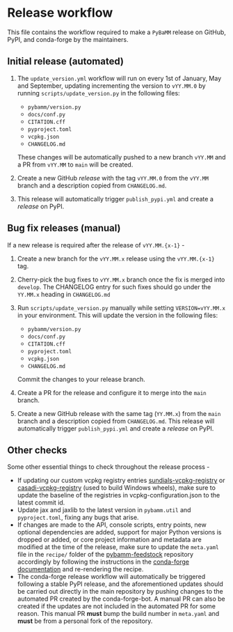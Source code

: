 # Release workflow

This file contains the workflow required to make a `PyBaMM` release on
GitHub, PyPI, and conda-forge by the maintainers.

## Initial release (automated)

1. The `update_version.yml` workflow will run on every 1st of January, May
   and September, updating incrementing the version to `vYY.MM.0` by running
   `scripts/update_version.py` in the following files:

   - `pybamm/version.py`
   - `docs/conf.py`
   - `CITATION.cff`
   - `pyproject.toml`
   - `vcpkg.json`
   - `CHANGELOG.md`

   These changes will be automatically pushed to a new branch `vYY.MM`
   and a PR from `vYY.MM` to `main` will be created.

2. Create a new GitHub _release_ with the tag `vYY.MM.0` from the `vYY.MM`
   branch and a description copied from `CHANGELOG.md`.

3. This release will automatically trigger `publish_pypi.yml` and create a
   _release_ on PyPI.

## Bug fix releases (manual)

If a new release is required after the release of `vYY.MM.{x-1}` -

1. Create a new branch for the `vYY.MM.x` release using the `vYY.MM.{x-1}` tag.

2. Cherry-pick the bug fixes to `vYY.MM.x` branch once the fix is
   merged into `develop`. The CHANGELOG entry for such fixes should go under the
   `YY.MM.x` heading in `CHANGELOG.md`

3. Run `scripts/update_version.py` manually while setting `VERSION=vYY.MM.x`
   in your environment. This will update the version in the following files:

   - `pybamm/version.py`
   - `docs/conf.py`
   - `CITATION.cff`
   - `pyproject.toml`
   - `vcpkg.json`
   - `CHANGELOG.md`

   Commit the changes to your release branch.

4. Create a PR for the release and configure it to merge into the `main` branch.

5. Create a new GitHub release with the same tag (`YY.MM.x`) from the `main`
   branch and a description copied from `CHANGELOG.md`. This release will
   automatically trigger `publish_pypi.yml` and create a _release_ on PyPI.

## Other checks

Some other essential things to check throughout the release process -

- If updating our custom vcpkg registry entries
  [sundials-vcpkg-registry][SUNDIALS_VCPKG]
  or [casadi-vcpkg-registry][CASADI_VCPKG] (used to build Windows
  wheels), make sure to update the baseline of the registries in
  vcpkg-configuration.json to the latest commit id.
- Update jax and jaxlib to the latest version in `pybamm.util` and
  `pyproject.toml`, fixing any bugs that arise.
- If changes are made to the API, console scripts, entry points, new optional
  dependencies are added, support for major Python versions is dropped or
  added, or core project information and metadata are modified at the time
  of the release, make sure to update the `meta.yaml` file in the `recipe/`
  folder of the [pybamm-feedstock][PYBAMM_FEED] repository accordingly by
  following the instructions in the [conda-forge documentation][FEED_GUIDE] and
  re-rendering the recipe.
- The conda-forge release workflow will automatically be triggered following
  a stable PyPI release, and the aforementioned updates should be carried
  out directly in the main repository by pushing changes to the automated PR
  created by the conda-forge-bot. A manual PR can also be created if the
  updates are not included in the automated PR for some reason. This manual
  PR **must** bump the build number in `meta.yaml` and **must** be from a
  personal fork of the repository.

[SUNDIALS_VCPKG]: https://github.com/pybamm-team/sundials-vcpkg-registry
[CASADI_VCPKG]: https://github.com/pybamm-team/casadi-vcpkg-registry
[PYBAMM_FEED]: https://github.com/conda-forge/pybamm-feedstock
[FEED_GUIDE]: https://conda-forge.org/docs/maintainer/updating_pkgs.html#updating-the-feedstock-repository
